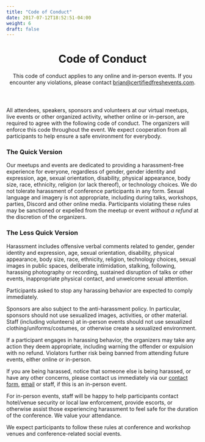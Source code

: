 ```yaml
---
title: "Code of Conduct"
date: 2017-07-12T18:52:51-04:00
weight: 6
draft: false
---
```


<!-- markdownlint-disable -->
<main class="mb-20">
  <header class="container max-w-3xl px-6 py-12 mx-auto">
    <h1 class="my-2 text-5xl font-bold">Code of Conduct</h1>
    <p class="text-xl">This code of conduct applies to any online and in-person events. If you encounter any violations, please contact <a href="mailto:brian@certifiedfreshevents.com" class="font-bold link text-sky">brian@certifiedfreshevents.com</a>.</p>
  </header>

  <div class="container max-w-3xl px-6 mx-auto">
    <div class="content">
<!-- markdownlint-restore -->

All attendees, speakers, sponsors and volunteers at our virtual meetups, live events or other organized activity, whether online or in-person, are required to agree with the following code of conduct. The organizers will enforce this code throughout the event. We expect cooperation from all participants to help ensure a safe environment for everybody.

### The Quick Version

Our meetups and events are dedicated to providing a harassment-free experience for everyone, regardless of gender, gender identity and expression, age, sexual orientation, disability, physical appearance, body size, race, ethnicity, religion (or lack thereof), or technology choices. We do not tolerate harassment of conference participants in any form. Sexual language and imagery is not appropriate, including during talks, workshops, parties, Discord and other online media. Participants violating these rules may be sanctioned or expelled from the meetup or event _without a refund_ at the discretion of the organizers.

### The Less Quick Version

Harassment includes offensive verbal comments related to gender, gender identity and expression, age, sexual orientation, disability, physical appearance, body size, race, ethnicity, religion, technology choices, sexual images in public spaces, deliberate intimidation, stalking, following, harassing photography or recording, sustained disruption of talks or other events, inappropriate physical contact, and unwelcome sexual attention.

Participants asked to stop any harassing behavior are expected to comply immediately.

Sponsors are also subject to the anti-harassment policy. In particular, sponsors should not use sexualized images, activities, or other material. Staff (including volunteers) at in-person events should not use sexualized clothing/uniforms/costumes, or otherwise create a sexualized environment.

If a participant engages in harassing behavior, the organizers may take any action they deem appropriate, including warning the offender or expulsion with no refund. Violators further risk being banned from attending future events, either online or in-person.

If you are being harassed, notice that someone else is being harassed, or have any other concerns, please contact us immediately via our [contact form](/contact/), [email](mailto:brian@cfe.dev) or staff, if this is an in-person event.

For in-person events, staff will be happy to help participants contact hotel/venue security or local law enforcement, provide escorts, or otherwise assist those experiencing harassment to feel safe for the duration of the conference. We value your attendance.

We expect participants to follow these rules at conference and workshop venues and conference-related social events.

<!-- markdownlint-disable -->
  </div>
</main>
<!-- markdownlint-restore -->
